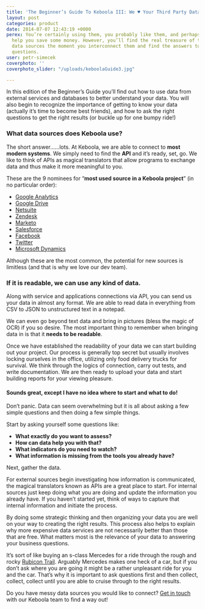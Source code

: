 ```yaml
---
title: 'The Beginner’s Guide To Keboola III: We ♥ Your Third Party Data Sources'
layout: post
categories: product
date: 2014-07-07 12:43:19 +0000
perex: You’re certainly using them, you probably like them, and perhaps they even
  help you save some money. However, you’ll find the real treasure of third party
  data sources the moment you interconnect them and find the answers to your business
  questions.
user: petr-simecek
coverphoto: ''
coverphoto_slider: "/uploads/keboolaGuide3.jpg"

---
```

In this edition of the Beginner’s Guide you’ll find out how to use data from external services and databases to better understand your data. You will also begin to recognize the importance of getting to know your data (actually it’s time to become best friends), and how to ask the right questions to get the right results (or buckle up for one bumpy ride!)

### What data sources does Keboola use?

The short answer…...lots. At Keboola, we are able to connect to **most modern systems**. We simply need to find the **API** and it’s ready, set, go. We like to think of APIs as magical translators that allow programs to exchange data and thus make it more meaningful to you.

These are the 9 nominees for “**most used source in a Keboola project**” (in no particular order):

* [Google Analytics](http://www.google.com/analytics/)
* [Google Drive](https://drive.google.com/)
* [Netsuite](http://www.netsuite.com/portal/home.shtml)
* [Zendesk](http://www.zendesk.com/)
* [Marketo](http://marketo.com/)
* [Salesforce](http://www.salesforce.com/)
* [Facebook](http://www.facebook.com/)
* [Twitter](https://twitter.com/)
* [Microsoft Dynamics](http://www.microsoft.com/en-us/dynamics/default.aspx)

Although these are the most common, the potential for new sources is limitless (and that is why we love our dev team).

### If it is readable, we can use any kind of data.

Along with service and applications connections via API, you can send us your data in almost any format. We are able to read data in everything from CSV to JSON to unstructured text in a notepad.

We can even go beyond text data and bring in pictures (bless the magic of OCR) if you so desire. The most important thing to remember when bringing data in is that it **needs to be readable**.

Once we have established the readability of your data we can start building out your project. Our process is generally top secret but usually involves locking ourselves in the office, utilizing only food delivery trucks for survival. We think through the logics of connection, carry out tests, and write documentation. We are then ready to upload your data and start building reports for your viewing pleasure.

#### Sounds great, except I have no idea where to start and what to do!

Don’t panic. Data can seem overwhelming but it is all about asking a few simple questions and then doing a few simple things.

Start by asking yourself some questions like:

* **What exactly do you want to assess?**
* **How can data help you with that?**
* **What indicators do you need to watch?**
* **What information is missing from the tools you already have?**

Next, gather the data.

For external sources begin investigating how information is communicated, the magical translators known as APIs are a great place to start. For internal sources just keep doing what you are doing and update the information you already have. If you haven’t started yet, think of ways to capture that internal information and initiate the process.

By doing some strategic thinking and then organizing your data you are well on your way to creating the right results. This process also helps to explain why more expensive data services are not necessarily better than those that are free. What matters most is the relevance of your data to answering your business questions.

It’s sort of like buying an s-class Mercedes for a ride through the rough and rocky [Rubicon Trail](https://www.youtube.com/watch?v=bQCjOm4p5jM). Arguably Mercedes makes one heck of a car, but if you don’t ask where you are going it might be a rather unpleasant ride for you and the car. That’s why it is important to ask questions first and then collect, collect, collect until you are able to cruise through to the right results.

Do you have messy data sources you would like to connect? [Get in touch](info@keboola.com) with our Keboola team to find a way out!